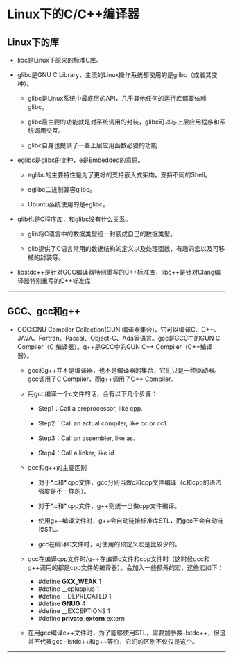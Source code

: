 # Linux下的C/C++编译器

## Linux下的库

  + libc是Linux下原来的标准C库。
 
  + glibc是GNU C Library，主流的Linux操作系统都使用的是glibc（或者其变种）。
 
    - glibc是Linux系统中最底层的API，几乎其他任何的运行库都要依赖glibc。
  
    - glibc最主要的功能就是对系统调用的封装，glibc可以与上层应用程序和系统调用交互。
  
    - glibc自身也提供了一些上层应用函数必要的功能
  
  + eglibc是glibc的变种，e是Embedded的意思。
 
    - eglibc的主要特性是为了更好的支持嵌入式架构，支持不同的Shell。
  
    - eglibc二进制兼容glibc。
  
    - Ubuntu系统使用的是eglibc。
  
  + glib也是C程序库，和glibc没有什么关系。
 
    - glib将C语言中的数据类型统一封装成自己的数据类型。
  
    - glib提供了C语言常用的数据结构的定义以及处理函数，有趣的宏以及可移植的封装等。
  
  + libstdc++是针对GCC编译器特别重写的C++标准库，libc++是针对Clang编译器特别重写的C++标准库
  
***
 
## GCC、gcc和g++
 
  + GCC:GNU Compiler Collection(GUN 编译器集合)，它可以编译C、C++、JAVA、Fortran、Pascal、Object-C、Ada等语言。gcc是GCC中的GUN C Compiler（C 编译器）。g++是GCC中的GUN C++ Compiler（C++编译器）。

    - gcc和g++并不是编译器，也不是编译器的集合，它们只是一种驱动器。gcc调用了C Compiler，而g++调用了C++ Compiler。
  
    - 用gcc编译一个c文件的话，会有以下几个步骤：

      - Step1：Call a preprocessor, like cpp.

      - Step2：Call an actual compiler, like cc or cc1.

      - Step3：Call an assembler, like as.

      - Step4：Call a linker, like ld
  
    - gcc和g++的主要区别

      - 对于*.c和*.cpp文件，gcc分别当做c和cpp文件编译（c和cpp的语法强度是不一样的）。

      - 对于*.c和*.cpp文件，g++则统一当做cpp文件编译。

      - 使用g++编译文件时，g++会自动链接标准库STL，而gcc不会自动链接STL。

      - gcc在编译C文件时，可使用的预定义宏是比较少的。

    - gcc在编译cpp文件时/g++在编译c文件和cpp文件时（这时候gcc和g++调用的都是cpp文件的编译器），会加入一些额外的宏，这些宏如下：

      - #define __GXX_WEAK__ 1
      - #define __cplusplus 1
      - #define __DEPRECATED 1
      - #define __GNUG__ 4
      - #define __EXCEPTIONS 1
      - #define __private_extern__ extern

    - 在用gcc编译c++文件时，为了能够使用STL，需要加参数–lstdc++，但这并不代表gcc –lstdc++和g++等价，它们的区别不仅仅是这个。

***
